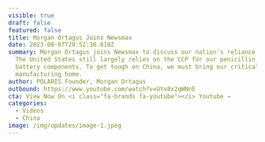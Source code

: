 ```yaml
---
visible: true
draft: false
featured: false
title: Morgan Ortagus Joins Newsmax
date: 2023-08-07T20:52:38.810Z
summary: Morgan Ortagus joins Newsmax to discuss our nation's reliance on China.
  The United States still largely relies on the CCP for our penicillin and EV
  battery components. To get tough on China, we must bring our critical
  manufacturing home.
author: POLARIS Founder, Morgan Ortagus
outbound: https://www.youtube.com/watch?v=UYv8x2qWNnE
cta: View Now On <i class="fa-brands fa-youtube"></i> Youtube →
categories:
  - Videos
  - China
image: /img/updates/image-1.jpeg
---
```


